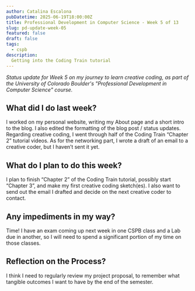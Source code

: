 ```yaml
---
author: Catalina Escalona
pubDatetime: 2025-06-19T18:00:00Z
title: Professional Development in Computer Science - Week 5 of 13
slug: pd-update-week-05
featured: false
draft: false
tags:
  - cspb
description:
  Getting into the Coding Train tutorial
---
```


<i>Status update for Week 5 on my journey to learn creative coding, as part of the University of Colorado Boulder's "Professional Development in Computer Science" course.</i>

## What did I do last week?

I worked on my personal website, writing my About page and a short intro to the blog. I also edited the formatting of the blog post / status updates. Regarding creative coding, I went through half of the Coding Train “Chapter 2” tutorial videos. As for the networking part, I wrote a draft of an email to a creative coder, but I haven’t sent it yet. 

## What do I plan to do this week?

I plan to finish “Chapter 2” of the Coding Train tutorial, possibly start “Chapter 3”, and make my first creative coding sketch(es). I also want to send out the email I drafted and decide on the next creative coder to contact.

## Any impediments in my way?

Time! I have an exam coming up next week in one CSPB class and a Lab due in another, so I will need to spend a significant portion of my time on those classes.

## Reflection on the Process?

I think I need to regularly review my project proposal, to remember what tangible outcomes I want to have by the end of the semester.